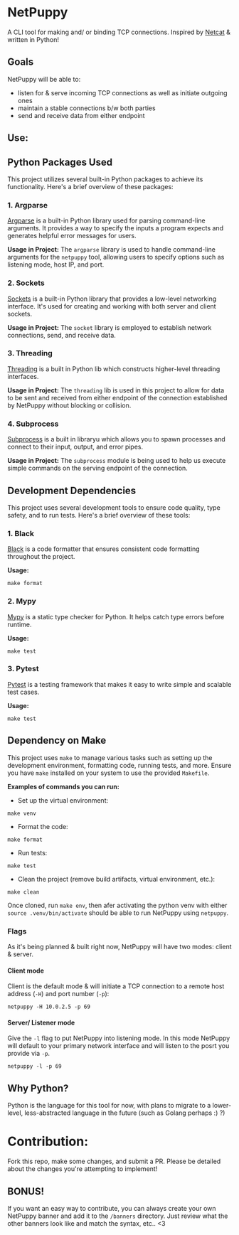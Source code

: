 # NetPuppy
A CLI tool for making and/ or binding TCP connections. Inspired by [Netcat](https://netcat.sourceforge.net/) & written in Python!
## Goals
NetPuppy will be able to:
- listen for & serve incoming TCP connections as well as initiate outgoing ones
- maintain a stable connections b/w both parties
- send and receive data from either endpoint
## Use:

## Python Packages Used

This project utilizes several built-in Python packages to achieve its functionality. Here's a brief overview of these packages:

### 1. Argparse

[Argparse](https://docs.python.org/3/library/argparse.html) is a built-in Python library used for parsing command-line arguments. It provides a way to specify the inputs a program expects and generates helpful error messages for users.

**Usage in Project:** 
The `argparse` library is used to handle command-line arguments for the `netpuppy` tool, allowing users to specify options such as listening mode, host IP, and port.

### 2. Sockets

[Sockets](https://docs.python.org/3/library/socket.html) is a built-in Python library that provides a low-level networking interface. It's used for creating and working with both server and client sockets.

**Usage in Project:** 
The `socket` library is employed to establish network connections, send, and receive data.

### 3. Threading
[Threading](https://docs.python.org/3/library/threading.html) is a built in Python lib which constructs higher-level threading interfaces.

**Usage in Project:**
The `threading` lib is used in this project to allow for data to be sent and received from either endpoint of the connection established by NetPuppy without blocking or collision.

### 4. Subprocess
[Subprocess](https://docs.python.org/3/library/subprocess.html) is a built in libraryu which allows you to spawn processes and connect to their input, output, and error pipes.

**Usage in Project:**
The `subprocess` module is being used to help us execute simple commands on the serving endpoint of the connection.

## Development Dependencies

This project uses several development tools to ensure code quality, type safety, and to run tests. Here's a brief overview of these tools:

### 1. Black

[Black](https://black.readthedocs.io/en/stable/) is a code formatter that ensures consistent code formatting throughout the project.

**Usage:**
```
make format
```

### 2. Mypy

[Mypy](http://mypy-lang.org/) is a static type checker for Python. It helps catch type errors before runtime.

**Usage:**
```
make test
```

### 3. Pytest

[Pytest](https://docs.pytest.org/en/stable/) is a testing framework that makes it easy to write simple and scalable test cases.

**Usage:**
```
make test
```

## Dependency on Make

This project uses `make` to manage various tasks such as setting up the development environment, formatting code, running tests, and more. Ensure you have `make` installed on your system to use the provided `Makefile`.

**Examples of commands you can run:**

- Set up the virtual environment:
```
make venv
```

- Format the code:
```
make format
```

- Run tests:
```
make test
```

- Clean the project (remove build artifacts, virtual environment, etc.):
```
make clean
```

Once cloned, run `make env`, then afer activating the python venv with either `source .venv/bin/activate` should be able to run NetPuppy using `netpuppy`.

### Flags
As it's being planned & built right now, NetPuppy will have two modes: client & server. 
#### Client mode
Client is the default mode & will initiate a TCP connection to a remote host address (`-H`) and port number (`-p`):
```
netpuppy -H 10.0.2.5 -p 69
```
#### Server/ Listener mode
Give the `-l` flag to put NetPuppy into listening mode. In this mode NetPuppy will default to your primary network interface and will listen to the posrt you provide via `-p`.
```
netpuppy -l -p 69
```
## Why Python?
Python is the language for this tool for now, with plans to migrate to a lower-level, less-abstracted language in the future (such as Golang perhaps :) ?)
# Contribution:
Fork this repo, make some changes, and submit a PR. Please be detailed about the changes you're attempting to implement!
## BONUS!
If you want an easy way to contribute, you can always create your own NetPuppy banner and add it to the `/banners` directory. Just review what the other banners look like and match the syntax, etc.. <3
